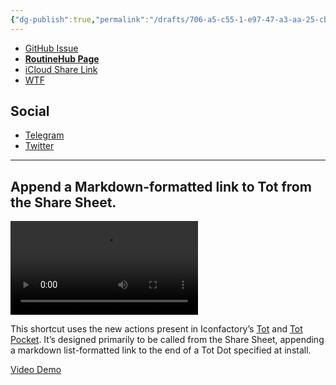 ```yaml
---
{"dg-publish":true,"permalink":"/drafts/706-a5-c55-1-e97-47-a3-aa-25-cb-1-dd-29-c821-d/","dgHomeLink":true,"dgPassFrontmatter":false}
---
```



- [GitHub Issue](https://github.com/extratone/i/issues/175)
- [**RoutineHub Page**](https://routinehub.co/shortcut/11504)
- [iCloud Share Link](https://www.icloud.com/shortcuts/e9a60ee0499941269d5b071965574bdc)
- [WTF](https://davidblue.wtf/drafts/706A5C55-1E97-47A3-AA25-CB1DD29C821D.html)

## Social

- [Telegram](https://t.me/extratone/10946)
- [Twitter](https://twitter.com/NeoYokel/status/1510825266976800768)

---

## Append a Markdown-formatted link to Tot from the Share Sheet.

<video controls>
  <source src="https://user-images.githubusercontent.com/43663476/161469532-7c3c55b7-1bc6-44df-a0b1-561923c2c36a.MOV">
</video>

This shortcut uses the new actions present in Iconfactory’s [Tot](https://apps.apple.com/us/app/tot/id1491071483) and [Tot Pocket](https://apps.apple.com/us/app/tot-pocket/id1498235191). It’s designed primarily to be called from the Share Sheet, appending a markdown list-formatted link to the end of a Tot Dot specified at install.

[Video Demo](https://user-images.githubusercontent.com/43663476/161469532-7c3c55b7-1bc6-44df-a0b1-561923c2c36a.MOV)